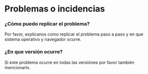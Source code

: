# Problemas o incidencias
### ¿Cómo puedo replicar el problema?
Por favor, explicanos como replicar el problema paso a paso y en que sistema operativo y navegador ocurre.
### ¿En que versión ocurre?
Si este problema ocurre en todas las versiónes por favor también mencionarlo.
